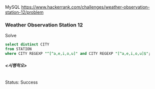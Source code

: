 <!--# SQL-->
MySQL https://www.hackerrank.com/challenges/weather-observation-station-12/problem
### Weather Observation Station 12

Solve
```sql
select distinct CITY
from STATION
where CITY REGEXP "^[^a,e,i,o,u]" and CITY REGEXP "[^a,e,i,o,u]$";
```

##### <시행착오>
```sql
```

Status: Success
